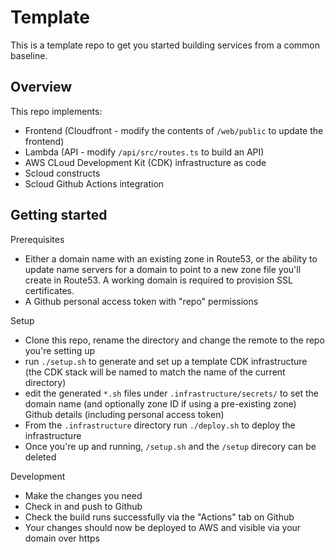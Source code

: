 # Template

This is a template repo to get you started building services from a common baseline.

## Overview

This repo implements:

 * Frontend (Cloudfront - modify the contents of `/web/public` to update the frontend)
 * Lambda (API - modify `/api/src/routes.ts` to build an API)
 * AWS CLoud Development Kit (CDK) infrastructure as code
 * Scloud constructs
 * Scloud Github Actions integration

## Getting started

Prerequisites
 * Either a domain name with an existing zone in Route53, or the ability to update name servers for a domain to point to a new zone file you'll create in Route53. A working domain is required to provision SSL certificates.
 * A Github personal access token with "repo" permissions

Setup
 * Clone this repo, rename the directory and change the remote to the repo you're setting up
 * run `./setup.sh` to generate and set up a template CDK infrastructure (the CDK stack will be named to match the name of the current directory)
 * edit the generated `*.sh` files under `.infrastructure/secrets/` to set the domain name (and optionally zone ID if using a pre-existing zone) Github details (including personal access token)
 * From the `.infrastructure` directory run `./deploy.sh` to deploy the infrastructure
 * Once you're up and running, `/setup.sh` and the `/setup` direcory can be deleted

Development
 * Make the changes you need
 * Check in and push to Github
 * Check the build runs successfully via the "Actions" tab on Github
 * Your changes should now be deployed to AWS and visible via your domain over https
